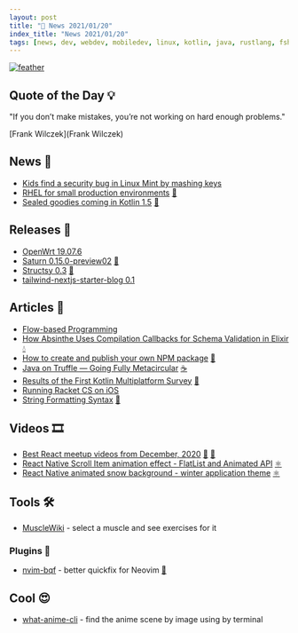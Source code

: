 ```yaml
---
layout: post
title: "📜 News 2021/01/20"
index_title: "News 2021/01/20"
tags: [news, dev, webdev, mobiledev, linux, kotlin, java, rustlang, fsharp, dotnet, css, javascript, python, reactjs, reactnative, neovim, anime]
---
```


<a href="https://daily-tech-news.github.io/2020/11/16/news.html">
  <img src="https://user-images.githubusercontent.com/430272/99341772-44730d80-2869-11eb-8916-d916dcc4bc0d.jpg"
     alt="feather"
     class="image">
</a>

## Quote of the Day 💡

"If you don’t make mistakes, you’re not working on hard enough problems."

[Frank Wilczek](Frank Wilczek)

## News 📰

- [Kids find a security bug in Linux Mint by mashing keys](https://github.com/linuxmint/cinnamon-screensaver/issues/354)
- [RHEL for small production environments](https://www.redhat.com/en/blog/new-year-new-red-hat-enterprise-linux-programs-easier-ways-access-rhel) [🐧](https://www.linux.org "#linux")
- [Sealed goodies coming in Kotlin 1.5](https://zsmb.co/sealed-goodies-coming-in-kotlin-1-5/) [🗼](https://kotlinlang.org "#kotlin")

## Releases 🥳

- [OpenWrt 19.07.6](https://openwrt.org/releases/19.07/notes-19.07.6)
- [Saturn 0.15.0-preview02](https://github.com/SaturnFramework/Saturn/releases/tag/v0.15.0-preview02) [🔷](https://fsharp.org "#fsharp #dotnet")
- [Structsy 0.3](http://structsy.rs/release_0_3.html) [🦀](https://www.rust-lang.org "#rust")
- [tailwind-nextjs-starter-blog 0.1](https://github.com/timlrx/tailwind-nextjs-starter-blog/releases/tag/v0.1.0)

## Articles 📜

- [Flow-based Programming](https://jpaulm.github.io/fbp/index.html)
- [How Absinthe Uses Compilation Callbacks for Schema Validation in Elixir](https://blog.appsignal.com/2021/01/19/how-absinthe-uses-compilation-callbacks-for-schema-validation-in-elixir.html) [💧](https://elixir-lang.org "#elixirlang")
- [How to create and publish your own NPM package](https://medium.com/javascript-in-plain-english/how-to-create-and-publish-your-own-npm-package-ce065fcd31db) [🔶](https://www.ecma-international.org "#javascript")
- [Java on Truffle — Going Fully Metacircular](https://medium.com/graalvm/java-on-truffle-going-fully-metacircular-215531e3f840) [☕️](https://www.java.com "#java")
- [Results of the First Kotlin Multiplatform Survey](https://blog.jetbrains.com/kotlin/2021/01/results-of-the-first-kotlin-multiplatform-survey/) [🗼](https://kotlinlang.org "#kotlin")
- [Running Racket CS on iOS](https://defn.io/2021/01/19/racket-cs-on-ios/)
- [String Formatting Syntax](https://realpython.com/python-f-strings/) [🐍](https://www.python.org "#python")

## Videos 🎞

- [Best React meetup videos from December, 2020](https://blog.meetupfeed.io/react-meetup-videos-dec-2020/) [🔶](https://www.ecma-international.org "#javascript") [🔶](https://reactjs.org "#reactjs")
- [React Native Scroll Item animation effect - FlatList and Animated API](https://www.youtube.com/watch?v=F8x-dyIsrJ8&feature=youtu.be) [⚛️ ](https://reactnative.dev "#reactnative")
- [React Native animated snow background - winter application theme](https://www.youtube.com/watch?v=9OpGM3mfowk&feature=youtu.be) [⚛️ ](https://reactnative.dev "#reactnative")

## Tools 🛠

- [MuscleWiki](https://musclewiki.com/) - select a muscle and see exercises for it

### Plugins 🔌

- [nvim-bqf](https://github.com/kevinhwang91/nvim-bqf) - better quickfix for Neovim [🍃](https://neovim.io "#neovim")

## Cool 😍

- [what-anime-cli](https://github.com/irevenko/what-anime-cli) - find the anime scene by image using by terminal

